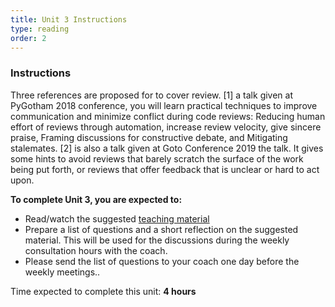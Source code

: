 ```yaml
---
title: Unit 3 Instructions 
type: reading
order: 2
---
```


### Instructions 
Three references are proposed for to cover review. [1] a talk given at  PyGotham 2018 conference, you will learn practical techniques to improve communication and minimize conflict during code reviews: Reducing human effort of reviews through automation, increase review velocity, give sincere praise, Framing discussions for constructive debate, and Mitigating stalemates. [2] is also a talk given at Goto Conference 2019 the talk. It gives some hints to avoid reviews that barely scratch the surface of the work being put forth, or reviews that offer feedback that is unclear or hard to act upon. 

**To complete Unit 3, you are expected to:** 

 - Read/watch the suggested [teaching material](http://nlesc.github.io/internal-training/modules/Software-testing/teaching_material) 
 - Prepare a list of questions and a short reflection on the suggested material. This will be used for the discussions during the weekly consultation hours with the coach.  
 - Please send the list of questions to your coach one day before the weekly meetings.. 

Time expected to complete this unit: **4 hours**
